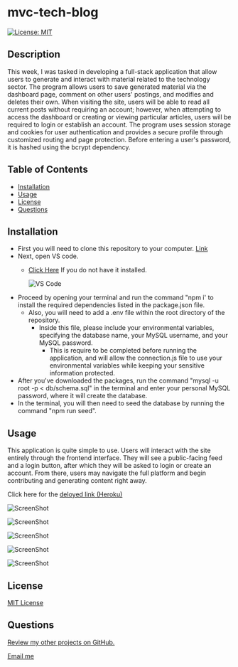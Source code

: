 # mvc-tech-blog

[![License: MIT](https://img.shields.io/badge/License-MIT-yellow.svg)](https://opensource.org/licenses/MIT)

## Description
This week, I was tasked in developing a full-stack application that allow users to generate and interact with material related to the technology sector. The program allows users to save generated material via the dashboard page, comment on other users' postings, and modifies and deletes their own. When visiting the site, users will be able to read all current posts without requiring an account; however, when attempting to access the dashboard or creating or viewing particular articles, users will be required to login or establish an account. The program uses session storage and cookies for user authentication and provides a secure profile through customized routing and page protection. Before entering a user's password, it is hashed using the bcrypt dependency.

## Table of Contents
* [Installation](#installation)
* [Usage](#usage)
* [License](#license)
* [Questions](#questions)

## Installation

* First you will need to clone this repository to your computer. [Link](https://github.com/slmov215/mvc-tech-blog)
* Next, open VS code. 
  - [Click Here](https://code.visualstudio.com/) If you do not have it installed. 

    ![VS Code](https://img.shields.io/badge/visualstudiocode-badge-blue.svg?logo=visual-studio-code)
* Proceed by opening your terminal and run the command "npm i' to install the required dependencies listed in the package.json file. 
  - Also, you will need to add a .env file within the root directory of the repository.
    - Inside this file, please include your environmental variables, specifying the database name, your MySQL username, and your MySQL password. 
      - This is require to be completed before running the application, and will allow the connection.js file to use your environmental variables while keeping your sensitive information protected.
* After you've downloaded the packages, run the command "mysql -u root -p < db/schema.sql" in the terminal and enter your personal MySQL password, where it will create the database.
* In the terminal, you will then need to seed the database by running the command "npm run seed".

## Usage

This application is quite simple to use. Users will interact with the site entirely through the frontend interface. They will see a public-facing feed and a login button, after which they will be asked to login or create an account. From there, users may navigate the full platform and begin contributing and generating content right away.


Click here for the [deloyed link (Heroku)](https://my-mvc-tech-blog-slmov-2a0483569b53.herokuapp.com/)

![ScreenShot](![mvc-homepage](https://github.com/slmov215/mvc-tech-blog/assets/127278005/fcbbc509-8c2d-4070-bfe6-a537a1b3ea10)
)

![ScreenShot](![mvc-login](https://github.com/slmov215/mvc-tech-blog/assets/127278005/5f6a3078-a206-4dea-985e-0db8ec19dbf8)
)

![ScreenShot](![mvc-dashboard](https://github.com/slmov215/mvc-tech-blog/assets/127278005/128db0f1-dd26-4004-b06d-2c39fd1fcf82)
)

![ScreenShot](![mvc-blog-with-coment](https://github.com/slmov215/mvc-tech-blog/assets/127278005/ad753a20-4ab0-438b-bec6-7593a96b9d50)
)

![ScreenShot](![mvc-create-a-post](https://github.com/slmov215/mvc-tech-blog/assets/127278005/f22abf24-60e8-43c1-92fd-f5f1bc42fa27)
)

## License
[MIT License](https://opensource.org/licenses/MIT)

## Questions

[Review my other projects on GitHub.](https://www.github.com/slmov215)

[Email me](mailto:slmov215@gmail.com)
